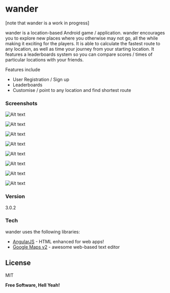 # wander

[note that wander is a work in progress]

wander is a location-based Android game / application. wander encourages you to explore new places where you otherwise may not go, all the while making it exciting for the players. It is able to calculate the fastest route to any location, as well as time your journey from your starting location. It features a leaderboards system so you can compare scores / times of particular locations with your friends.

Features include
  - User Registration / Sign up
  - Leaderboards
  - Customise / point to any location and find shortest route

### Screenshots

![Alt text](https://github.com/dbrisingr/wander/blob/master/main/screenshots/Screenshot_2015-04-20-13-27-02.png "Screenshot 1")

![Alt text](https://github.com/dbrisingr/wander/blob/master/main/screenshots/Screenshot_2015-04-20-13-27-20.png "Screenshot 2")

![Alt text](https://github.com/dbrisingr/wander/blob/master/main/screenshots/Screenshot_2015-04-20-13-27-36.png "Screenshot 3")

![Alt text](https://github.com/dbrisingr/wander/blob/master/main/screenshots/Screenshot_2015-04-20-13-27-44.png "Screenshot 4")

![Alt text](https://github.com/dbrisingr/wander/blob/master/main/screenshots/Screenshot_2015-04-20-13-28-08.png "Screenshot 5")

![Alt text](https://github.com/dbrisingr/wander/blob/master/main/screenshots/Screenshot_2015-04-20-13-28-14.png "Screenshot 6")

![Alt text](https://github.com/dbrisingr/wander/blob/master/main/screenshots/Screenshot_2015-04-20-13-28-42.png "Screenshot 7")

![Alt text](https://github.com/dbrisingr/wander/blob/master/main/screenshots/Screenshot_2015-04-20-13-28-57.png "Screenshot 8")


### Version
3.0.2

### Tech

wander uses the following libraries:

* [AngularJS](http://www.parse.com) - HTML enhanced for web apps!
* [Google Maps v2](https://developers.google.com/maps/documentation/android/) - awesome web-based text editor

License
----

MIT


**Free Software, Hell Yeah!**



